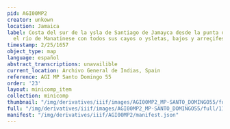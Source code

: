 ```yaml
---
pid: AGI00MP2
creator: unkown
location: Jamaica
label: Costa del sur de la ysla de Santiago de Jamayca desde la punta de Morante hasta
  el río de Manatinese con todos sus cayos o ysletas, bajos y arreçifes
timestamp: 2/25/1657
object_type: map
language: español
abstract_transcriptions: unavailible
current_location: Archivo General de Indias, Spain
reference: AGI MP Santo Domingo 55
order: '23'
layout: minicomp_item
collection: minicomp
thumbnail: "/img/derivatives/iiif/images/AGI00MP2_MP-SANTO_DOMINGO55/full/250,/0/default.jpg"
full: "/img/derivatives/iiif/images/AGI00MP2_MP-SANTO_DOMINGO55/full/1140,/0/default.jpg"
manifest: "/img/derivatives/iiif/AGI00MP2/manifest.json"
---
```

